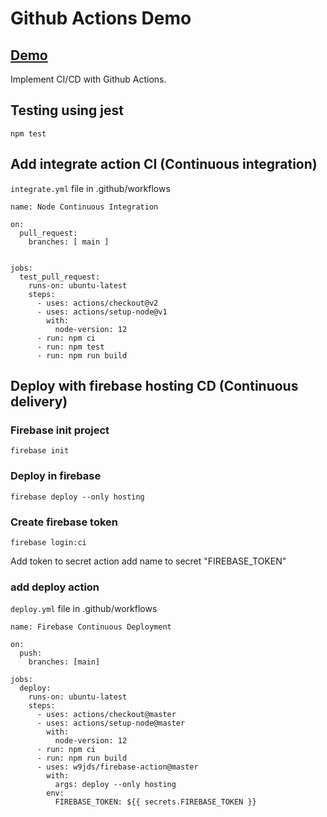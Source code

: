 # Github Actions Demo 

## [Demo](cicdtest-f3fb7.web.app)

Implement CI/CD with Github Actions. 

## Testing using jest
```
npm test
```

## Add integrate action CI (Continuous integration)
``integrate.yml`` file in .github/workflows
```
name: Node Continuous Integration

on:
  pull_request:
    branches: [ main ]


jobs:
  test_pull_request:
    runs-on: ubuntu-latest
    steps:
      - uses: actions/checkout@v2
      - uses: actions/setup-node@v1
        with:
          node-version: 12
      - run: npm ci
      - run: npm test
      - run: npm run build
```

## Deploy with firebase hosting CD (Continuous delivery)

### Firebase init project
```
firebase init
```

### Deploy in firebase
```
firebase deploy --only hosting
```

### Create firebase token
```
firebase login:ci
```

Add token to secret action
add name to secret "FIREBASE_TOKEN"

### add deploy action
``deploy.yml`` file in .github/workflows
```
name: Firebase Continuous Deployment

on:
  push:
    branches: [main]

jobs:
  deploy:
    runs-on: ubuntu-latest
    steps:
      - uses: actions/checkout@master
      - uses: actions/setup-node@master
        with:
          node-version: 12
      - run: npm ci
      - run: npm run build
      - uses: w9jds/firebase-action@master
        with:
          args: deploy --only hosting
        env:
          FIREBASE_TOKEN: ${{ secrets.FIREBASE_TOKEN }}
```
